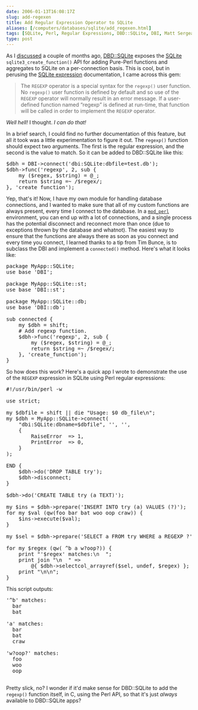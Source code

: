 ```yaml
--- 
date: 2006-01-13T16:08:17Z
slug: add-regexen
title: Add Regular Expression Operator to SQLite
aliases: [/computers/databases/sqlite/add_regexen.html]
tags: [SQLite, Perl, Regular Expressions, DBD::SQLite, DBI, Matt Sergeant]
type: post
---
```


<p>As I <a href="http://www.justatheory.com/computers/databases/sqlite/custom_perl_aggregates.html" title="Custom Aggregates in Perl">discussed</a> a couple of months ago, <a href="http://search.cpan.org/dist/DBD-SQLite/" title="DBD::SQLite on CPAN">DBD::SQLite</a> exposes the <a href="http://www.sqlite.org/" title="Learn all about SQLite">SQLite</a> <code>sqlite3_create_function()</code> API for adding Pure-Perl functions and aggregates to SQLite on a per-connection basis.  This is cool, but in perusing the <a href="http://www.sqlite.org/lang_expr.html" title="Query Language Understood by SQLite: expression">SQLite expression</a> documentation, I came across this gem:</p>

<blockquote cite="http://www.sqlite.org/lang_expr.html"><p>The <code>REGEXP</code> operator is a special syntax for the <code>regexp()</code> user function. No <code>regexp()</code> user function is defined by default and so use of the <code>REGEXP</code> operator will normally result in an error message. If a user-defined function named <q>regexp</q> is defined at run-time, that function will be called in order to implement the <code>REGEXP</code> operator.</p></blockquote>

<p><em>Well hell!</em> I thought. <em>I can do that!</em></p>

<p>In a brief search, I could find no further documentation of this feature, but all it took was a little experimentation to figure it out. The <code>regexp()</code> function should expect two arguments. The first is the regular expression, and the second is the value to match. So it can be added to DBD::SQLite like this:</p>

<pre>
$dbh = DBI-&gt;connect(&#x0027;dbi:SQLite:dbfile=test.db&#x0027;);
$dbh-&gt;func(&#x0027;regexp&#x0027;, 2, sub {
    my ($regex, $string) = @_;
    return $string =~ /$regex/;
}, &#x0027;create_function&#x0027;);
</pre>

<p>Yep, that's it! Now, I have my own module for handling database connections, and I wanted to make sure that all of my custom functions are always present, every time I connect to the database. In a <code><a href="http://perl.apache.org/" title="Run Perl inside of Apache!">mod_perl</a></code> environment, you can end up with a lot of connections, and a single process has the potential disconnect and reconnect more than once (due to exceptions thrown by the database and whatnot). The easiest way to ensure that the functions are always there as soon as you connect and every time you connect, I learned thanks to a tip from Tim Bunce, is to subclass the DBI and implement a <code>connected()</code> method. Here's what it looks like:</p>

<pre>
package MyApp::SQLite;
use base &#x0027;DBI&#x0027;;

package MyApp::SQLite::st;
use base &#x0027;DBI::st&#x0027;;

package MyApp::SQLite::db;
use base &#x0027;DBI::db&#x0027;;

sub connected {
    my $dbh = shift;
    # Add regexp function.
    $dbh-&gt;func(&#x0027;regexp&#x0027;, 2, sub {
        my ($regex, $string) = @_;
        return $string =~ /$regex/;
    }, &#x0027;create_function&#x0027;);
}
</pre>

<p>So how does this work? Here's a quick app I wrote to demonstrate the use of the <code>REGEXP</code> expression in SQLite using Perl regular expressions:</p>

<pre>
#!/usr/bin/perl -w

use strict;

my $dbfile = shift || die &quot;Usage: $0 db_file\n&quot;;
my $dbh = MyApp::SQLite-&gt;connect(
    &quot;dbi:SQLite:dbname=$dbfile&quot;, &#x0027;&#x0027;, &#x0027;&#x0027;,
    {
        RaiseError  =&gt; 1,
        PrintError  =&gt; 0,
    }
);

END {
    $dbh-&gt;do(&#x0027;DROP TABLE try&#x0027;);
    $dbh-&gt;disconnect;
}

$dbh-&gt;do(&#x0027;CREATE TABLE try (a TEXT)&#x0027;);

my $ins = $dbh-&gt;prepare(&#x0027;INSERT INTO try (a) VALUES (?)&#x0027;);
for my $val (qw(foo bar bat woo oop craw)) {
    $ins-&gt;execute($val);
}

my $sel = $dbh-&gt;prepare(&#x0027;SELECT a FROM try WHERE a REGEXP ?&#x0027;);

for my $regex (qw( ^b a w?oop?)) {
    print &quot;&#x0027;$regex&#x0027; matches:\n  &quot;;
    print join &quot;\n  &quot; =&gt;
        @{ $dbh-&gt;selectcol_arrayref($sel, undef, $regex) };
    print &quot;\n\n&quot;;
}
</pre>

<p>This script outputs:</p>

<pre>
'^b' matches:
  bar
  bat

'a' matches:
  bar
  bat
  craw

'w?oop?' matches:
  foo
  woo
  oop

</pre>

<p>Pretty slick, no? I wonder if it'd make sense for DBD::SQLite to add the <code>regexp()</code> function itself, in C, using the Perl API, so that it's just <em>always</em> available to DBD::SQLite apps?</p>
